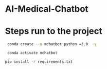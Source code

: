 # AI-Medical-Chatbot
# Steps  run to the project
```bash
 conda create --n mchatbot python =3.9  -y
 ```
```bash
 conda activate mchatbot
 ```

```bash
pip install -r requirements.txt
```
